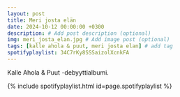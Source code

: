 ```yaml
---
layout: post
title: Meri josta elän
date: 2024-10-12 00:00:00 +0300
description: # Add post description (optional)
img: meri_josta_elan.jpg # Add image post (optional)
tags: [kalle ahola & puut, meri josta elan] # add tag
spotifyplaylist: 34C7rKy8SSSaizolXcnkFA
---
```


Kalle Ahola & Puut -debyyttialbumi.

{% include spotifyplaylist.html id=page.spotifyplaylist %}